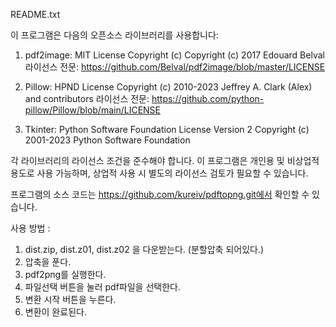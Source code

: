 README.txt

이 프로그램은 다음의 오픈소스 라이브러리를 사용합니다:

1. pdf2image: MIT License
   Copyright (c) Copyright (c) 2017 Edouard Belval
   라이선스 전문: https://github.com/Belval/pdf2image/blob/master/LICENSE

2. Pillow: HPND License
   Copyright (c) 2010-2023 Jeffrey A. Clark (Alex) and contributors
   라이선스 전문: https://github.com/python-pillow/Pillow/blob/main/LICENSE

3. Tkinter: Python Software Foundation License Version 2
   Copyright (c) 2001-2023 Python Software Foundation

각 라이브러리의 라이선스 조건을 준수해야 합니다. 
이 프로그램은 개인용 및 비상업적 용도로 사용 가능하며, 
상업적 사용 시 별도의 라이선스 검토가 필요할 수 있습니다.

프로그램의 소스 코드는 https://github.com/kureiv/pdftopng.git에서 확인할 수 있습니다.



사용 방법 : 
1. dist.zip, dist.z01, dist.z02 을 다운받는다. (분할압축 되어있다.)
2. 압축을 푼다.
3. pdf2png를 실행한다.
4. 파일선택 버튼을 눌러 pdf파일을 선택한다.
5. 변환 시작 버튼을 누른다.
6. 변환이 완료된다.
